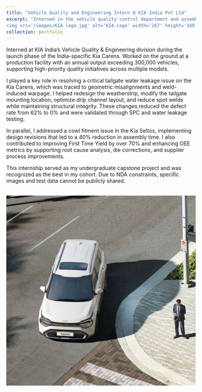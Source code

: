 ```yaml
---
title: "Vehicle Quality and Engineering Intern @ KIA India Pvt Ltd"
excerpt: "Interned in the vehicle quality control department and assembly shop
<img src='/images/KIA logo.jpg' alt='KIA Logo' width='267' height='189'>"
collection: portfolio
---
```


Interned at KIA India’s Vehicle Quality & Engineering division during the launch phase of the India-specific Kia Carens. Worked on the ground at a production facility with an annual output exceeding 300,000 vehicles, supporting high-priority quality initiatives across multiple models.

I played a key role in resolving a critical tailgate water leakage issue on the Kia Carens, which was traced to geometric misalignments and weld-induced warpage. I helped redesign the weatherstrip, modify the tailgate mounting location, optimize drip channel layout, and reduce spot welds while maintaining structural integrity. These changes reduced the defect rate from 62% to 0% and were validated through SPC and water leakage testing.

In parallel, I addressed a cowl fitment issue in the Kia Seltos, implementing design revisions that led to a 40% reduction in assembly time. I also contributed to improving First Time Yield by over 70% and enhancing OEE metrics by supporting root cause analysis, die corrections, and supplier process improvements.

This internship served as my undergraduate capstone project and was recognized as the best in my cohort. Due to NDA constraints, specific images and test data cannot be publicly shared.

<br/><img src='/images/carens.jpg'>

